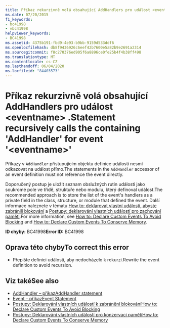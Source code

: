 ```yaml
---
title: Příkaz rekurzivně volá obsahující AddHandlers pro událost <eventname> .
ms.date: 07/20/2015
f1_keywords:
- bc41998
- vbc41998
helpviewer_keywords:
- BC41998
ms.assetid: 4375b191-fbd9-4e93-b9bb-9159d533ddf6
ms.openlocfilehash: db8f9436926c6eef42b7600e5a82b9e2691a2314
ms.sourcegitcommit: f8c270376ed905f6a8896ce0fe25b4f4b38ff498
ms.translationtype: MT
ms.contentlocale: cs-CZ
ms.lasthandoff: 06/04/2020
ms.locfileid: "84403573"
---
```

# <a name="statement-recursively-calls-the-containing-addhandler-for-event-eventname"></a><span data-ttu-id="2ceb8-102">Příkaz rekurzivně volá obsahující AddHandlers pro událost \<eventname> .</span><span class="sxs-lookup"><span data-stu-id="2ceb8-102">Statement recursively calls the containing 'AddHandler' for event '\<eventname>'</span></span>
<span data-ttu-id="2ceb8-103">Příkazy v `AddHandler` přistupujícím objektu definice události nesmí odkazovat na událost přímo.</span><span class="sxs-lookup"><span data-stu-id="2ceb8-103">The statements in the `AddHandler` accessor of an event definition must not reference the event directly.</span></span>  
  
 <span data-ttu-id="2ceb8-104">Doporučený postup je uložit seznam obslužných rutin události jako soukromé pole ve třídě, struktuře nebo modulu, který definoval událost.</span><span class="sxs-lookup"><span data-stu-id="2ceb8-104">The recommended approach is to store the list of the event's handlers as a private field in the class, structure, or module that defined the event.</span></span> <span data-ttu-id="2ceb8-105">Další informace naleznete v tématu [How to: deklarovat vlastní události, abyste zabránili blokování](../programming-guide/language-features/events/how-to-declare-custom-events-to-avoid-blocking.md) a [Postupy: deklarování vlastních událostí pro zachování paměti](../programming-guide/language-features/events/how-to-declare-custom-events-to-conserve-memory.md).</span><span class="sxs-lookup"><span data-stu-id="2ceb8-105">For more information, see [How to: Declare Custom Events To Avoid Blocking](../programming-guide/language-features/events/how-to-declare-custom-events-to-avoid-blocking.md) and [How to: Declare Custom Events To Conserve Memory](../programming-guide/language-features/events/how-to-declare-custom-events-to-conserve-memory.md).</span></span>  
  
 <span data-ttu-id="2ceb8-106">**ID chyby:** BC41998</span><span class="sxs-lookup"><span data-stu-id="2ceb8-106">**Error ID:** BC41998</span></span>  
  
## <a name="to-correct-this-error"></a><span data-ttu-id="2ceb8-107">Oprava této chyby</span><span class="sxs-lookup"><span data-stu-id="2ceb8-107">To correct this error</span></span>  
  
- <span data-ttu-id="2ceb8-108">Přepište definici události, aby nedocházelo k rekurzi.</span><span class="sxs-lookup"><span data-stu-id="2ceb8-108">Rewrite the event definition to avoid recursion.</span></span>  
  
## <a name="see-also"></a><span data-ttu-id="2ceb8-109">Viz také</span><span class="sxs-lookup"><span data-stu-id="2ceb8-109">See also</span></span>

- [<span data-ttu-id="2ceb8-110">AddHandler – příkaz</span><span class="sxs-lookup"><span data-stu-id="2ceb8-110">AddHandler statement</span></span>](../language-reference/statements/addhandler-statement.md)
- [<span data-ttu-id="2ceb8-111">Event – příkaz</span><span class="sxs-lookup"><span data-stu-id="2ceb8-111">Event Statement</span></span>](../language-reference/statements/event-statement.md)
- [<span data-ttu-id="2ceb8-112">Postupy: Deklarování vlastních událostí k zabránění blokování</span><span class="sxs-lookup"><span data-stu-id="2ceb8-112">How to: Declare Custom Events To Avoid Blocking</span></span>](../programming-guide/language-features/events/how-to-declare-custom-events-to-avoid-blocking.md)
- [<span data-ttu-id="2ceb8-113">Postupy: Deklarování vlastních událostí pro konzervaci paměti</span><span class="sxs-lookup"><span data-stu-id="2ceb8-113">How to: Declare Custom Events To Conserve Memory</span></span>](../programming-guide/language-features/events/how-to-declare-custom-events-to-conserve-memory.md)
